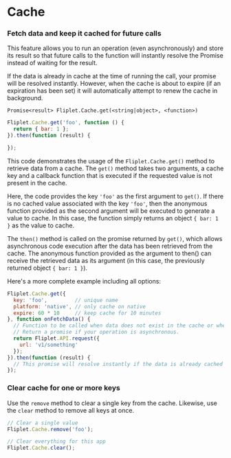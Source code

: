 # Cache

### Fetch data and keep it cached for future calls

This feature allows you to run an operation (even asynchronously) and store its result so that future calls to the function will instantly resolve the Promise instead of waiting for the result.

If the data is already in cache at the time of running the call, your promise will be resolved instantly. However, when the cache is about to expire (if an expiration has been set) it will automatically attempt to renew the cache in background.

`Promise<result> Fliplet.Cache.get(<string|object>, <function>)`

```js
Fliplet.Cache.get('foo', function () {
  return { bar: 1 };
}).then(function (result) {

});
```

This code demonstrates the usage of the `Fliplet.Cache.get()` method to retrieve data from a cache. The `get()` method takes two arguments, a cache key and a callback function that is executed if the requested value is not present in the cache.

Here, the code provides the key `'foo'` as the first argument to `get()`. If there is no cached value associated with the key `'foo'`, then the anonymous function provided as the second argument will be executed to generate a value to cache. In this case, the function simply returns an object `{ bar: 1 }` as the value to cache.

The `then()` method is called on the promise returned by `get()`, which allows asynchronous code execution after the data has been retrieved from the cache. The anonymous function provided as the argument to then() can receive the retrieved data as its argument (in this case, the previously returned object `{ bar: 1 }`).

Here's a more complete example including all options:

```js
Fliplet.Cache.get({
  key: 'foo',         // unique name
  platform: 'native', // only cache on native
  expire: 60 * 10     // keep cache for 10 minutes
}, function onFetchData() {
  // Function to be called when data does not exist in the cache or when the cache has expired.
  // Return a promise if your operation is asynchronous.
  return Fliplet.API.request({
    url: 'v1/something'
  });
}).then(function (result) {
  // This promise will resolve instantly if the data is already cached
});
```

### Clear cache for one or more keys

Use the `remove` method to clear a single key from the cache. Likewise, use the `clear` method to remove all keys at once.

```js
// Clear a single value
Fliplet.Cache.remove('foo');

// Clear everything for this app
Fliplet.Cache.clear();
```
